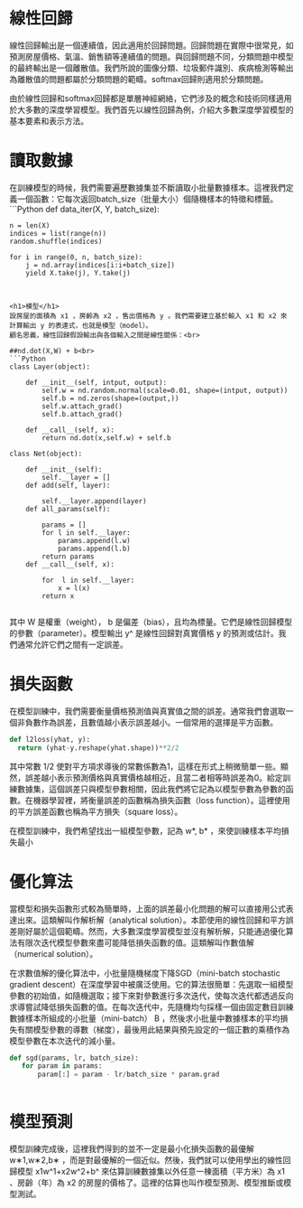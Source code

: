 <h1>線性回歸</h1>
線性回歸輸出是一個連續值，因此適用於回歸問題。回歸問題在實際中很常見，如預測房屋價格、氣溫、銷售額等連續值的問題。與回歸問題不同，分類問題中模型的最終輸出是一個離散值。我們所說的圖像分類、垃圾郵件識別、疾病檢測等輸出為離散值的問題都屬於分類問題的範疇。softmax回歸則適用於分類問題。

由於線性回歸和softmax回歸都是單層神經網絡，它們涉及的概念和技術同樣適用於大多數的深度學習模型。我們首先以線性回歸為例，介紹大多數深度學習模型的基本要素和表示方法。<br>

<h1>讀取數據</h1>
在訓練模型的時候，我們需要遍歷數據集並不斷讀取小批量數據樣本。這裡我們定義一個函數：它每次返回batch_size（批量大小）個隨機樣本的特徵和標籤。<br>
```Python
def data_iter(X, Y, batch_size):

    n = len(X)
    indices = list(range(n))
    random.shuffle(indices)

    for i in range(0, n, batch_size):
        j = nd.array(indices[i:i+batch_size])
        yield X.take(j), Y.take(j)

```


<h1>模型</h1>
設房屋的面積為 x1 ，房齡為 x2 ，售出價格為 y 。我們需要建立基於輸入 x1 和 x2 來計算輸出 y 的表達式，也就是模型（model）。
顧名思義，線性回歸假設輸出與各個輸入之間是線性關係：<br>

##nd.dot(X,W) + b<br>
```Python
class Layer(object):

    def __init__(self, intput, output):
        self.w = nd.random.normal(scale=0.01, shape=(intput, output))
        self.b = nd.zeros(shape=(output,))
        self.w.attach_grad()
        self.b.attach_grad()

    def __call__(self, x):
        return nd.dot(x,self.w) + self.b
        
class Net(object):

    def __init__(self):
        self.__layer = []
    def add(self, layer):

        self.__layer.append(layer)
    def all_params(self):

        params = []
        for l in self.__layer:
            params.append(l.w)
            params.append(l.b)
        return params
    def __call__(self, x):

        for  l in self.__layer:
            x = l(x)
        return x


```

其中 W 是權重（weight）， b 是偏差（bias），且均為標量。它們是線性回歸模型的參數（parameter）。模型輸出 y^ 是線性回歸對真實價格 y 的預測或估計。我們通常允許它們之間有一定誤差。

<h1>損失函數</h1>
  在模型訓練中，我們需要衡量價格預測值與真實值之間的誤差。通常我們會選取一個非負數作為誤差，且數值越小表示誤差越小。一個常用的選擇是平方函數。<br>

```Python
def l2loss(yhat, y):
  return (yhat-y.reshape(yhat.shape))**2/2
```

其中常數 1/2 使對平方項求導後的常數係數為1，這樣在形式上稍微簡單一些。顯然，誤差越小表示預測價格與真實價格越相近，且當二者相等時誤差為0。給定訓練數據集，這個誤差只與模型參數相關，因此我們將它記為以模型參數為參數的函數。在機器學習裡，將衡量誤差的函數稱為損失函數（loss function）。這裡使用的平方誤差函數也稱為平方損失（square loss）。<br>

在模型訓練中，我們希望找出一組模型參數，記為 w*, b*  ，來使訓練樣本平均損失最小

<h1>優化算法</h1>
 當模型和損失函數形式較為簡單時，上面的誤差最小化問題的解可以直接用公式表達出來。這類解叫作解析解（analytical solution）。本節使用的線性回歸和平方誤差剛好屬於這個範疇。然而，大多數深度學習模型並沒有解析解，只能通過優化算法有限次迭代模型參數來盡可能降低損失函數的值。這類解叫作數值解（numerical solution）。<br>
  
 在求數值解的優化算法中，小批量隨機梯度下降SGD（mini-batch stochastic gradient descent）在深度學習中被廣泛使用。它的算法很簡單：先選取一組模型參數的初始值，如隨機選取；接下來對參數進行多次迭代，使每次迭代都透過反向求導嘗試降低損失函數的值。在每次迭代中，先隨機均勻採樣一個由固定數目訓練數據樣本所組成的小批量（mini-batch） B ，然後求小批量中數據樣本的平均損失有關模型參數的導數（梯度），最後用此結果與預先設定的一個正數的乘積作為模型參數在本次迭代的減小量。<br>
 
 ```Python
 def sgd(params, lr, batch_size):
    for param in params:
        param[:] = param - lr/batch_size * param.grad
        
```

<h1>模型預測</h1>
模型訓練完成後，這裡我們得到的並不一定是最小化損失函數的最優解 w∗1,w∗2,b∗ ，而是對最優解的一個近似。然後，我們就可以使用學出的線性回歸模型 x1w^1+x2w^2+b^ 來估算訓練數據集以外任意一棟面積（平方米）為 x1 、房齡（年）為 x2 的房屋的價格了。這裡的估算也叫作模型預測、模型推斷或模型測試。<br>




 
 
